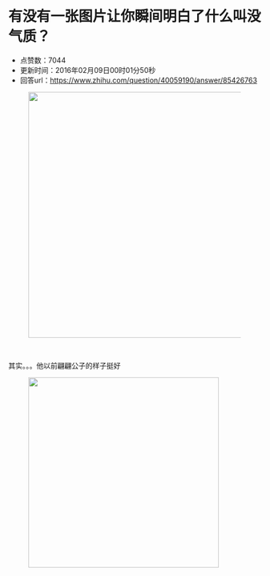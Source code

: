 # 有没有一张图片让你瞬间明白了什么叫没气质？
- 点赞数：7044
- 更新时间：2016年02月09日00时01分50秒
- 回答url：https://www.zhihu.com/question/40059190/answer/85426763
<body>
 <figure>
  <img src="https://pic1.zhimg.com/50/3ecafd908b217cbd82fe703c8bd7ea05_720w.jpg?source=1940ef5c" data-rawheight="300" data-rawwidth="491" data-original-token="3ecafd908b217cbd82fe703c8bd7ea05" class="origin_image zh-lightbox-thumb" width="491" data-original="https://pica.zhimg.com/3ecafd908b217cbd82fe703c8bd7ea05_r.jpg?source=1940ef5c">
 </figure>
 <br>
 <p data-pid="ADpmdrlp">其实。。。他以前翩翩公子的样子挺好</p>
 <figure>
  <img src="https://picx.zhimg.com/50/c81e11b969a2a48ba602e294188e3ad7_720w.jpg?source=1940ef5c" data-rawheight="464" data-rawwidth="380" data-original-token="c81e11b969a2a48ba602e294188e3ad7" class="content_image" width="380">
 </figure>
</body>